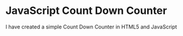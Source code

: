 <h1> JavaScript Count Down Counter </h1>

<p>I have created a simple Count Down Counter in HTML5 and JavaScript </p>

